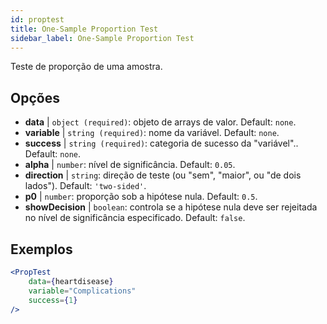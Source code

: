 ```yaml
---
id: proptest
title: One-Sample Proportion Test
sidebar_label: One-Sample Proportion Test
---
```


Teste de proporção de uma amostra.

## Opções

* __data__ | `object (required)`: objeto de arrays de valor. Default: `none`.
* __variable__ | `string (required)`: nome da variável. Default: `none`.
* __success__ | `string (required)`: categoria de sucesso da "variável".. Default: `none`.
* __alpha__ | `number`: nível de significância. Default: `0.05`.
* __direction__ | `string`: direção de teste (ou "sem", "maior", ou "de dois lados"). Default: `'two-sided'`.
* __p0__ | `number`: proporção sob a hipótese nula. Default: `0.5`.
* __showDecision__ | `boolean`: controla se a hipótese nula deve ser rejeitada no nível de significância especificado. Default: `false`.


## Exemplos

```jsx live
<PropTest
    data={heartdisease} 
    variable="Complications"
    success={1}
/>
```
